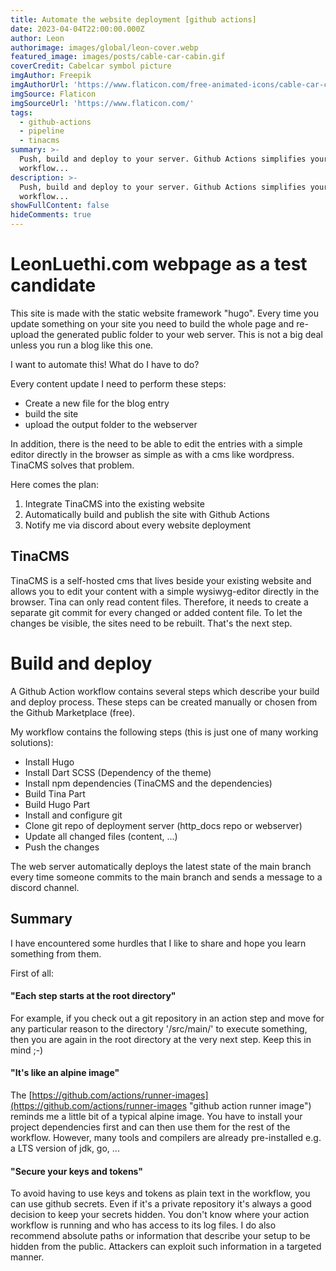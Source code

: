 ```yaml
---
title: Automate the website deployment [github actions]
date: 2023-04-04T22:00:00.000Z
author: Leon
authorimage: images/global/leon-cover.webp
featured_image: images/posts/cable-car-cabin.gif
coverCredit: Cabelcar symbol picture
imgAuthor: Freepik
imgAuthorUrl: 'https://www.flaticon.com/free-animated-icons/cable-car-cabin'
imgSource: Flaticon
imgSourceUrl: 'https://www.flaticon.com/'
tags:
  - github-actions
  - pipeline
  - tinacms
summary: >-
  Push, build and deploy to your server. Github Actions simplifies your CI/CD
  workflow...
description: >-
  Push, build and deploy to your server. Github Actions simplifies your CI/CD
  workflow...
showFullContent: false
hideComments: true
---
```


# LeonLuethi.com webpage as a test candidate

This site is made with the static website framework "hugo".
Every time you update something on your site you need to build the whole page and re-upload the generated public folder to your web server.
This is not a big deal unless you run a blog like this one.

I want to automate this! What do I have to do?

Every content update I need to perform these steps:

* Create a new file for the blog entry
* build the site
* upload the output folder to the webserver

In addition, there is the need to be able to edit the entries with a
simple editor directly in the browser as simple as with a cms like wordpress.
TinaCMS solves that problem.

Here comes the plan:

1. Integrate TinaCMS into the existing website
2. Automatically build and publish the site with Github Actions
3. Notify me via discord about every website deployment

## TinaCMS

TinaCMS is a self-hosted cms that lives beside your existing website and allows you
to edit your content with a simple wysiwyg-editor directly in the browser. Tina can only read content files.
Therefore, it needs to create a separate git commit for every changed or added content file.
To let the changes be visible, the sites need to be rebuilt. That's the next step.

# Build and deploy

A Github Action workflow contains several steps which describe your build and deploy process.
These steps can be created manually or chosen from the Github Marketplace (free).

My workflow contains the following steps (this is just one of many working solutions):

* Install Hugo
* Install Dart SCSS (Dependency of the theme)
* Install npm dependencies (TinaCMS and the dependencies)
* Build Tina Part
* Build Hugo Part
* Install and configure git
* Clone git repo of deployment server (http\_docs repo or webserver)
* Update all changed files (content, ...)
* Push the changes

The web server automatically deploys the latest state of the main branch every time someone commits to the main branch
and sends a message to a discord channel.

## Summary

I have encountered some hurdles that I like to share and hope you learn something from them.

First of all:

#### "Each step starts at the root directory"

For example, if you check out a git repository in an action step and move for any particular reason to
the directory '/src/main/' to execute something, then you are again in the root directory at the very next step. Keep this in mind ;-)

#### "It's like an alpine image"

The [https://github.com/actions/runner-images](https://github.com/actions/runner-images "github action runner image")
reminds me a little bit of a typical alpine image. You have to install your project dependencies first and can then
use them for the rest of the workflow. However, many tools and compilers are already pre-installed e.g. a LTS version of jdk, go, ...

#### "Secure your keys and tokens"

To avoid having to use keys and tokens as plain text in the workflow, you can use github secrets.
Even if it's a private repository it's always a good decision to keep your secrets hidden.
You don't know where your action workflow is running and who has access to its log files.
I do also recommend absolute paths or information that describe your setup to be hidden from the public.
Attackers can exploit such information in a targeted manner.

